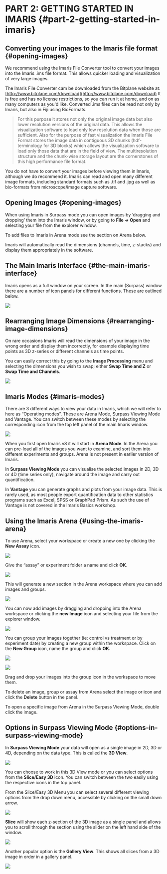 # PART 2: GETTING STARTED IN IMARIS {#part-2-getting-started-in-imaris}

## Converting your images to the Imaris file format {#opening-images}

We recommend using the Imaris File Converter tool to convert your images into the Imaris .ims file format. This allows quicker loading and visualization of very large images.

The Imaris File Converter cam be downloaded from the Bitplane website at: [http://www.bitplane.com/download](http://www.bitplane.com/download) It is free and has no license restrictions, so you can run it at home, and on as many computers as you'd like. Converted .ims files can be read not only by Imaris, but also in Fiji using BioFormats.

> For this purpose it stores not only the original image data but also lower resolution versions of the original data. This allows the visualization software to load only low resolution data when those are sufficient. Also for the purpose of fast visualization the Imaris File Format stores the image data in contiguous 3D chunks \(hdf-terminology for 3D blocks\) which allows the visualization software to load only those data that are in the field of view. The multiresolution structure and the chunk-wise storage layout are the cornerstones of this high performance file format.

You do not have to convert your images before viewing them in Imaris, although we do recommend it. Imaris can read and open many different image formats, including standard formats such as .tif and .jpg as well as bio-formats from microscope/image capture software.

## Opening Images {#opening-images}

When using Imaris in Surpass mode you can open images by ‘dragging and dropping’ them into the Imaris window, or by going to **File -&gt; Open** and selecting your file from the explorer window.

To add files to Imaris in Arena mode see the section on Arena below.

Imaris will automatically read the dimensions \(channels, time, z-stacks\) and display them appropriately in the software.

## The Main Imaris Interface {#the-main-imaris-interface}

Imaris opens as a full window on your screen. In the main \(Surpass\) window there are a number of icon panels for different functions. These are outlined below.

![](/assets/part_1/imaris-main-interface.jpg)

## Rearranging Image Dimensions {#rearranging-image-dimensions}

On rare occasions Imaris will read the dimensions of your image in the wrong order and display them incorrectly, for example displaying time points as 3D z-series or different channels as time points.

You can easily correct this by going to the **Image Processing** menu and selecting the dimensions you wish to swap; either **Swap Time and Z** or **Swap Time and Channels**.

![](/assets/part_2/rearrange-image-dimensions.jpg)

## Imaris Modes {#imaris-modes}

There are 3 different ways to view your data in Imaris, which we will refer to here as “Operating modes”. These are Arena Mode, Surpass Viewing Mode and Vantage. You can switch between these modes by selecting the corresponding icon from the top left panel of the main Imaris window.

![](/assets/part_2/modes_arena_surpass_vantage.jpg)

When you first open Imaris v8 it will start in **Arena Mode**. In the Arena you can pre-load all of the images you want to examine, and sort them into different experiments and groups. Arena is not present in earlier version of Imaris.

In **Surpass Viewing Mode** you can visualise the selected images in 2D, 3D or 4D \(time series only\), navigate around the image and carry out quantification.

In **Vantage** you can generate graphs and plots from your image data. This is rarely used, as most people export quantification data to other statistics programs such as Excel, SPSS or GraphPad Prism. As such the use of Vantage is not covered in the Imaris Basics workshop.

## Using the Imaris Arena {#using-the-imaris-arena}

To use Arena, select your workspace or create a new one by clicking the **New Assay** icon.

![](/assets/part_2/create_new_assay.jpg)

Give the “assay” or experiment folder a name and click **OK**.

![](/assets/part_2/create_new_assay_name.jpg)

This will generate a new section in the Arena workspace where you can add images and groups.

![](/assets/part_2/new_assay_workspace.jpg)

You can now add images by dragging and dropping into the Arena workspace or clicking the **new Image** icon and selecting your file from the explorer window.

![](/assets/part_2/add_new_images.jpg)

You can group your images together \(ie: control vs treatment or by experiment date\) by creating a new group within the workspace. Click on the **New Group** icon, name the group and click **OK.**

![](/assets/part_2/create_new_group.jpg)

![](/assets/part_2/create_new_group_name.jpg)

Drag and drop your images into the group icon in the workspace to move them.

To delete an image, group or assay from Arena select the image or icon and click the **Delete** button in the panel.

To open a specific image from Arena in the Surpass Viewing Mode, double click the image.

## Options in Surpass Viewing Mode {#options-in-surpass-viewing-mode}

In **Surpass Viewing Mode** your data will open as a single image in 2D, 3D or 4D, depending on the data type. This is called the **3D View**.

![](/assets/part_2/3d_view_surpass_mode.jpg)

You can choose to work in this 3D View mode or you can select options from the **Slice/Easy 3D** icon. You can switch between the two easily using the respective icons in the top panel.

From the Slice/Easy 3D Menu you can select several different viewing options from the drop down menu, accessible by clicking on the small down arrow.

![](/assets/part_2/3d_view_options.jpg)

**Slice** will show each z-section of the 3D image as a single panel and allows you to scroll through the section using the slider on the left hand side of the window.

![](/assets/part_2/3d_view_slice.jpg)

Another popular option is the **Gallery View**. This shows all slices from a 3D image in order in a gallery panel.

![](/assets/part_2/3d_view_gallery_panel.jpg)

